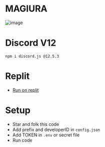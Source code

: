 # MAGIURA

![image]([[https://media.discordapp.net/attachments/839032308492533770/883254901436727326/Verivication_Bot.png?width=771&height=434](https://media.discordapp.net/attachments/1321321271484743693/1417583284979892345/convert.gif?ex=68cb02d0&is=68c9b150&hm=01b5ef928522a66a71ddc06e66ba7215539dae5afb0e977e07a54cb22815190d&=&width=350&height=415)](https://i.pinimg.com/originals/9b/06/a2/9b06a2e1ce07d1ebaeda400e20983b37.gif))




# Discord V12
```
npm i discord.js @12.5.3
```

# Replit
- [Run on replit](https://repl.it/github/diwasatreya/Verification-Bot)

# Setup
- Star and folk this code
- Add prefix and developerID in `config.json`
- Add TOKEN in `.env` or secret file
- Run code 
```

